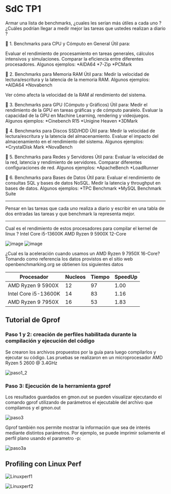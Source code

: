 # SdC TP1

Armar una lista de benchmarks, ¿cuales les serían más útiles a cada uno ? ¿Cuáles podrían llegar a medir mejor las tareas que ustedes realizan a diario ? 

🔹 1. Benchmarks para CPU y Cómputo en General
Útil para:

Evaluar el rendimiento de procesamiento en tareas generales, cálculos intensivos y simulaciones.
Comparar la eficiencia entre diferentes procesadores.
Algunos ejemplos: 
  *AIDA64
  *7-Zip
  *PCMark 
  
🔹 2. Benchmarks para Memoria RAM
Útil para:
Medir la velocidad de lectura/escritura y la latencia de la memoria RAM.
Algunos ejemplos:
  *AIDA64
  *Novabench

Ver cómo afecta la velocidad de la RAM al rendimiento del sistema.

🔹 3. Benchmarks para GPU (Cómputo y Gráficos)
Útil para:
Medir el rendimiento de la GPU en tareas gráficas y de cómputo paralelo.
Evaluar la capacidad de la GPU en Machine Learning, rendering y videojuegos.
Algunos ejemplos:
  *Cinebench R15
  *Unigine Heaven 
  *3DMark

🔹 4. Benchmarks para Discos SSD/HDD
Útil para:
Medir la velocidad de lectura/escritura y la latencia del almacenamiento.
Evaluar el impacto del almacenamiento en el rendimiento del sistema.
Algunos ejemplos:
  *CrystalDisk Mark
  *NovaBench

🔹 5. Benchmarks para Redes y Servidores
Útil para:
Evaluar la velocidad de la red, latencia y rendimiento de servidores.
Comparar diferentes configuraciones de red.
Algunos ejemplos:
  *ApacheBench 
  *LoadRunner

🔹 6. Benchmarks para Bases de Datos
Útil para:
Evaluar el rendimiento de consultas SQL y bases de datos NoSQL.
Medir la latencia y throughput en bases de datos.
Algunos ejemplos:
  *TPC Benchmark
  *MySQL Benchmark Suite

-------------------------------------------------------------------------------------------------------------------------------------

Pensar en las tareas que cada uno realiza a diario y escribir en una tabla de dos entradas las tareas y que benchmark la representa mejor.

---------------------------------------------------------------------------------------------------------------------------------

Cual es el rendimiento de estos procesadores para compilar el kernel de linux ?
Intel Core i5-13600K
AMD Ryzen 9 5900X 12-Core

![image](https://github.com/user-attachments/assets/fd479084-e191-4ee8-8073-f1bd0363672a)
![image](https://github.com/user-attachments/assets/6208a47f-96c8-4b79-9e66-8306e1bb69d0)

¿Cual es la aceleración cuando usamos un AMD Ryzen 9 7950X 16-Core?
Tomando como referencia los datos provistos en el sitio web openbenchmarking.org se obtienen los siguientes datos

|        Procesador       |  Nucleos  |  Tiempo   | SpeedUp | 
|-------------------------|-----------|-----------|---------|
|    AMD Ryzen 9 5900X    |     12    |     97    |   1.00  |
|   Intel Core i5-13600K  |     14    |     83    |   1.16  |
|   AMD Ryzen 9 7950X     |     16    |     53    |   1.83  |


## Tutorial de Gprof

### Paso 1 y 2: creación de perfiles habilitada durante la compilación y ejecución del código

Se crearon los archivos propuestos por la guía para luego compilarlos y ejecutar su código.
Las pruebas se realizaron en un microprocesador AMD Ryzen 5 2600 @ 3.4GHz

![paso1_2](https://github.com/user-attachments/assets/98810844-3015-45f1-9ed1-3fe7b9fdc6d1)

### Paso 3: Ejecución de la herramienta gprof

Los resultados guardados en gmon.out se pueden visualizar ejecutando el comando gprof utilizando de parámetros el ejecutable del archivo que compilamos y el gmon.out

![paso3](https://github.com/user-attachments/assets/ef3ff50e-1847-473a-9233-c4d2082076d7)

Gprof también nos permite mostrar la información que sea de interés mediante distintos parámetros.
Por ejemplo, se puede imprimir solamente el perfil plano usando el parametro -p:

![paso3a](https://github.com/user-attachments/assets/9995182b-a12f-415c-8951-1a4a63ed551e)

## Profiling con Linux Perf

![Linuxperf1](https://github.com/user-attachments/assets/f1a171f6-8120-4855-8172-bc65aa5c0586)

![Linuxperf2](https://github.com/user-attachments/assets/dfe648db-89a6-41c4-a1a9-8212ccfa7bd0)



